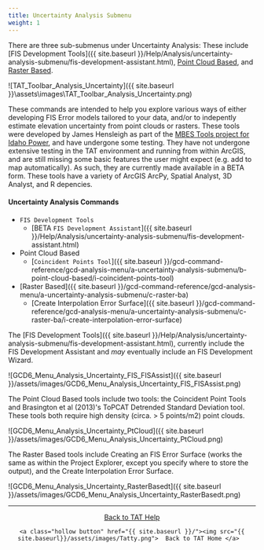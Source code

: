 ```yaml
---
title: Uncertainty Analysis Submenu
weight: 1
---
```


There are three sub-submenus under Uncertainty Analysis: These include [FIS Development Tools]({{ site.baseurl }}/Help/Analysis/uncertainty-analysis-submenu/fis-development-assistant.html), [Point Cloud Based](), and  [Raster Based]().

![TAT_Toolbar_Analysis_Uncertainty]({{ site.baseurl }}\assets\images\TAT_Toolbar_Analysis_Uncertainty.png) 

These commands are intended to help you explore various ways of either developing FIS Error models tailored to your data, and/or to indepently estimate elevation uncertainty from point clouds or rasters. These tools were developed by James Hensleigh as part of the [MBES Tools project for Idaho Power](http://mbes.joewheaton.org), and have undergone some testing. They have not undergone extensive testing in the TAT environment and running from within ArcGIS, and are still missing some basic features the user might expect (e.g. add to map automatically). As such, they are currently made available in a BETA form. These tools have a variety of ArcGIS ArcPy, Spatial Analyst, 3D Analyst, and R depencies. 

#### Uncertainty Analysis Commands

- `FIS Development Tools`
  - [BETA `FIS Development Assistant`]({{ site.baseurl }}/Help/Analysis/uncertainty-analysis-submenu/fis-development-assistant.html)
- Point Cloud Based
  - [`Coincident Points Tool`]({{ site.baseurl }}/gcd-command-reference/gcd-analysis-menu/a-uncertainty-analysis-submenu/b-point-cloud-based/i-coincident-points-tool)
- [Raster Based]({{ site.baseurl }}/gcd-command-reference/gcd-analysis-menu/a-uncertainty-analysis-submenu/c-raster-ba)
  - [Create Interpolation Error Surface]({{ site.baseurl }}/gcd-command-reference/gcd-analysis-menu/a-uncertainty-analysis-submenu/c-raster-ba/i-create-interpolation-error-surface)

The [FIS Development Tools]({{ site.baseurl }}/Help/Analysis/uncertainty-analysis-submenu/fis-development-assistant.html), currently include the FIS Development Assistant and *may* eventually include an FIS Development Wizard. 

![GCD6_Menu_Analysis_Uncertainty_FIS_FISAssist]({{ site.baseurl }}/assets/images/GCD6_Menu_Analysis_Uncertainty_FIS_FISAssist.png)

The Point Cloud Based tools include two tools: the Coincident Point Tools and Brasington et al (2013)'s ToPCAT Detrended Standard Deviation tool. These tools both require high density (circa. > 5 points/m2) point clouds. 

![GCD6_Menu_Analysis_Uncertainty_PtCloud]({{ site.baseurl }}/assets/images/GCD6_Menu_Analysis_Uncertainty_PtCloud.png)

The Raster Based tools include Creating an FIS Error Surface (works the same as within the Project Explorer, except you specify where to store the output), and the Create Interpolation Error Surface.

![GCD6_Menu_Analysis_Uncertainty_RasterBasedt]({{ site.baseurl }}/assets/images/GCD6_Menu_Analysis_Uncertainty_RasterBasedt.png)

------
<div align="center">
	<a class="hollow button" href="{{ site.baseurl }}/Help"><i class="fa fa-chevron-circle-left"></i>  Back to TAT Help </a>  

	<a class="hollow button" href="{{ site.baseurl }}/"><img src="{{ site.baseurl}}/assets/images/Tatty.png">  Back to TAT Home </a>  
</div>